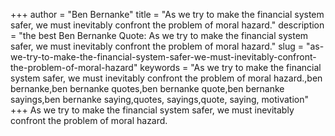 +++
author = "Ben Bernanke"
title = "As we try to make the financial system safer, we must inevitably confront the problem of moral hazard."
description = "the best Ben Bernanke Quote: As we try to make the financial system safer, we must inevitably confront the problem of moral hazard."
slug = "as-we-try-to-make-the-financial-system-safer-we-must-inevitably-confront-the-problem-of-moral-hazard"
keywords = "As we try to make the financial system safer, we must inevitably confront the problem of moral hazard.,ben bernanke,ben bernanke quotes,ben bernanke quote,ben bernanke sayings,ben bernanke saying,quotes, sayings,quote, saying, motivation"
+++
As we try to make the financial system safer, we must inevitably confront the problem of moral hazard.
